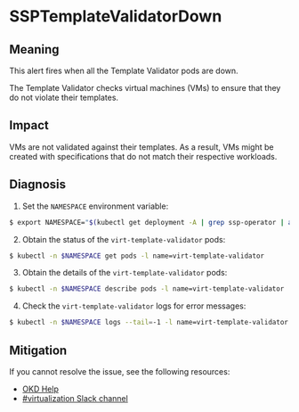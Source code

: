 # SSPTemplateValidatorDown
<!--apinnick, Nov 2022-->

## Meaning

This alert fires when all the Template Validator pods are down.

The Template Validator checks virtual machines (VMs) to ensure that they do not violate their templates.

## Impact

VMs are not validated against their templates. As a result, VMs might be created with specifications that do not match their respective workloads.

## Diagnosis

1. Set the `NAMESPACE` environment variable:
  ```bash
  $ export NAMESPACE="$(kubectl get deployment -A | grep ssp-operator | awk '{print $1}')"
  ```
2. Obtain the status of the `virt-template-validator` pods:
  ```bash
  $ kubectl -n $NAMESPACE get pods -l name=virt-template-validator
  ```
3. Obtain the details of the `virt-template-validator` pods:
  ```bash
  $ kubectl -n $NAMESPACE describe pods -l name=virt-template-validator
  ```
4. Check the  `virt-template-validator` logs for error messages:
  ```bash
  $ kubectl -n $NAMESPACE logs --tail=-1 -l name=virt-template-validator
  ```

## Mitigation

<!--DS: If you cannot resolve the issue, log in to the [Customer Portal](https://access.redhat.com) and open a support case, attaching the artifacts gathered during the Diagnosis procedure.-->

<!--USstart-->
If you cannot resolve the issue, see the following resources:

- [OKD Help](https://www.okd.io/help/)
- [#virtualization Slack channel](https://kubernetes.slack.com/channels/virtualization)
<!--USend-->
